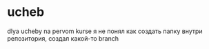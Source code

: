 # ucheb
dlya ucheby na pervom kurse
я не понял как создать папку внутри репозитория, создал какой-то branch
